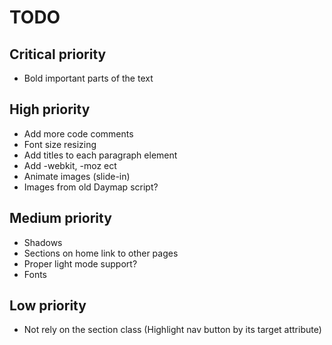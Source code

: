 # TODO

## Critical priority
- Bold important parts of the text

## High priority
- Add more code comments
- Font size resizing
- Add titles to each paragraph element
- Add -webkit, -moz ect
- Animate images (slide-in)
- Images from old Daymap script?

## Medium priority
- Shadows
- Sections on home link to other pages
- Proper light mode support?
- Fonts

## Low priority
- Not rely on the section class (Highlight nav button by its target attribute)
